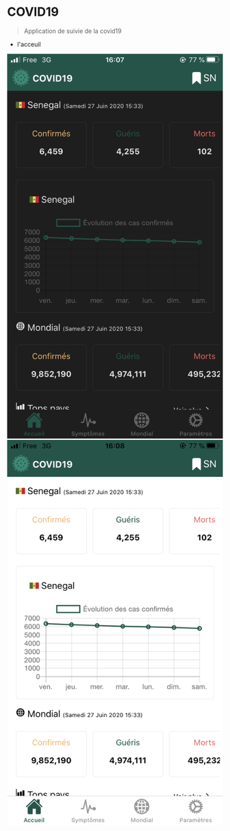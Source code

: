 # COVID19
> Application de suivie de la covid19

- l'acceuil

![img](images/home_dark.PNG) ![img](images/home_light.PNG)

